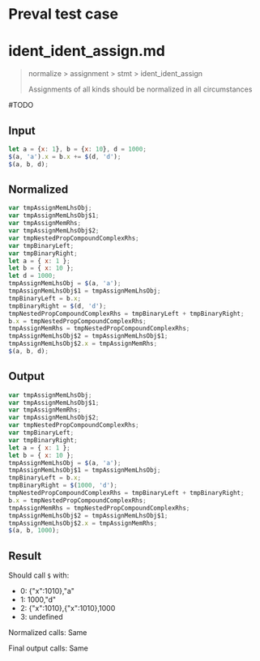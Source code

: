 # Preval test case

# ident_ident_assign.md

> normalize > assignment > stmt > ident_ident_assign
>
> Assignments of all kinds should be normalized in all circumstances

#TODO

## Input

`````js filename=intro
let a = {x: 1}, b = {x: 10}, d = 1000;
$(a, 'a').x = b.x += $(d, 'd');
$(a, b, d);
`````

## Normalized

`````js filename=intro
var tmpAssignMemLhsObj;
var tmpAssignMemLhsObj$1;
var tmpAssignMemRhs;
var tmpAssignMemLhsObj$2;
var tmpNestedPropCompoundComplexRhs;
var tmpBinaryLeft;
var tmpBinaryRight;
let a = { x: 1 };
let b = { x: 10 };
let d = 1000;
tmpAssignMemLhsObj = $(a, 'a');
tmpAssignMemLhsObj$1 = tmpAssignMemLhsObj;
tmpBinaryLeft = b.x;
tmpBinaryRight = $(d, 'd');
tmpNestedPropCompoundComplexRhs = tmpBinaryLeft + tmpBinaryRight;
b.x = tmpNestedPropCompoundComplexRhs;
tmpAssignMemRhs = tmpNestedPropCompoundComplexRhs;
tmpAssignMemLhsObj$2 = tmpAssignMemLhsObj$1;
tmpAssignMemLhsObj$2.x = tmpAssignMemRhs;
$(a, b, d);
`````

## Output

`````js filename=intro
var tmpAssignMemLhsObj;
var tmpAssignMemLhsObj$1;
var tmpAssignMemRhs;
var tmpAssignMemLhsObj$2;
var tmpNestedPropCompoundComplexRhs;
var tmpBinaryLeft;
var tmpBinaryRight;
let a = { x: 1 };
let b = { x: 10 };
tmpAssignMemLhsObj = $(a, 'a');
tmpAssignMemLhsObj$1 = tmpAssignMemLhsObj;
tmpBinaryLeft = b.x;
tmpBinaryRight = $(1000, 'd');
tmpNestedPropCompoundComplexRhs = tmpBinaryLeft + tmpBinaryRight;
b.x = tmpNestedPropCompoundComplexRhs;
tmpAssignMemRhs = tmpNestedPropCompoundComplexRhs;
tmpAssignMemLhsObj$2 = tmpAssignMemLhsObj$1;
tmpAssignMemLhsObj$2.x = tmpAssignMemRhs;
$(a, b, 1000);
`````

## Result

Should call `$` with:
 - 0: {"x":1010},"a"
 - 1: 1000,"d"
 - 2: {"x":1010},{"x":1010},1000
 - 3: undefined

Normalized calls: Same

Final output calls: Same
